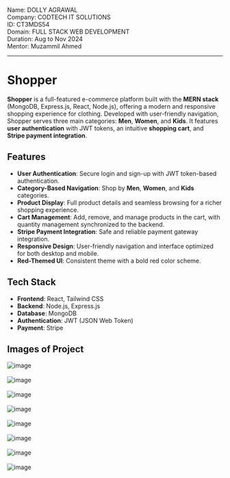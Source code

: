 Name: DOLLY AGRAWAL  <Br />
Company: CODTECH IT SOLUTIONS  <Br />
ID: CT3MDS54 <Br />
Domain: FULL STACK WEB DEVELOPMENT <Br />
Duration: Aug to Nov 2024 <Br />
Mentor: Muzammil Ahmed <Br />

---

# Shopper

**Shopper** is a full-featured e-commerce platform built with the **MERN stack** (MongoDB, Express.js, React, Node.js), offering a modern and responsive shopping experience for clothing. Developed with user-friendly navigation, Shopper serves three main categories: **Men**, **Women**, and **Kids**. It features **user authentication** with JWT tokens, an intuitive **shopping cart**, and **Stripe payment integration**.

## Features

- **User Authentication**: Secure login and sign-up with JWT token-based authentication.
- **Category-Based Navigation**: Shop by **Men**, **Women**, and **Kids** categories.
- **Product Display**: Full product details and seamless browsing for a richer shopping experience.
- **Cart Management**: Add, remove, and manage products in the cart, with quantity management synchronized to the backend.
- **Stripe Payment Integration**: Safe and reliable payment gateway integration.
- **Responsive Design**: User-friendly navigation and interface optimized for both desktop and mobile.
- **Red-Themed UI**: Consistent theme with a bold red color scheme.

## Tech Stack

- **Frontend**: React, Tailwind CSS
- **Backend**: Node.js, Express.js
- **Database**: MongoDB
- **Authentication**: JWT (JSON Web Token)
- **Payment**: Stripe

## Images of Project

![image](https://github.com/user-attachments/assets/1376cfe1-5878-4139-b410-230a391ce5ff)
 <Br/> <Br/>
![image](https://github.com/user-attachments/assets/b54a3f4f-9cd9-4145-94c5-7f06d6bdf7d9)
 <Br/> <Br/>
![image](https://github.com/user-attachments/assets/2f2d18ab-6725-413e-a017-40536d130d18)
 <Br/> <Br/>
![image](https://github.com/user-attachments/assets/550133cb-5548-4f27-a551-5be4efcd9a56)
 <Br/> <Br/>
![image](https://github.com/user-attachments/assets/a8e394b0-620d-484d-9152-49f83fd2e92f)
<Br/> <Br/>
![image](https://github.com/user-attachments/assets/49f9d776-7570-4e10-a1d1-08fe22357c30)
 <Br/> <Br/>
![image](https://github.com/user-attachments/assets/ed63830c-b59c-47bc-8b1f-fab7db852b4f)
 <Br/> <Br/>
![image](https://github.com/user-attachments/assets/a97d7c10-b038-4e7b-a6d3-886004301b16)
 <Br/> <Br/>

